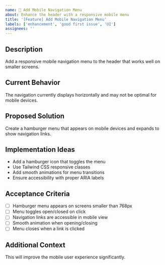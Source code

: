 ```yaml
---
name: 🎨 Add Mobile Navigation Menu
about: Enhance the header with a responsive mobile menu
title: '[Feature] Add Mobile Navigation Menu'
labels: ['enhancement', 'good first issue', 'UI']
assignees: ''
---
```


## Description
Add a responsive mobile navigation menu to the header that works well on smaller screens.

## Current Behavior
The navigation currently displays horizontally and may not be optimal for mobile devices.

## Proposed Solution
Create a hamburger menu that appears on mobile devices and expands to show navigation links.

## Implementation Ideas
- Add a hamburger icon that toggles the menu
- Use Tailwind CSS responsive classes
- Add smooth animations for menu transitions
- Ensure accessibility with proper ARIA labels

## Acceptance Criteria
- [ ] Hamburger menu appears on screens smaller than 768px
- [ ] Menu toggles open/closed on click
- [ ] Navigation links are accessible in mobile view
- [ ] Smooth animation when opening/closing
- [ ] Menu closes when a link is clicked

## Additional Context
This will improve the mobile user experience significantly.
